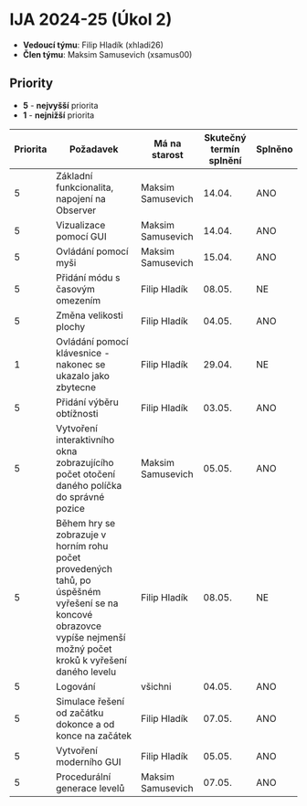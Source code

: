 # IJA 2024-25 (Úkol 2)

- **Vedoucí týmu**: Filip Hladík (xhladi26)
- **Člen týmu**: Maksim Samusevich (xsamus00)

## Priority

- **5** - **nejvyšší** priorita
- **1** - **nejnižší** priorita

| Priorita | Požadavek                                                                                                                                                            | Má na starost     | Skutečný termín splnění | Splněno |
|----------|----------------------------------------------------------------------------------------------------------------------------------------------------------------------|-------------------|-------------------------|---------|
| 5        | Základní funkcionalita, napojení na Observer                                                                                                                         | Maksim Samusevich | 14.04.                  | ANO     |
| 5        | Vizualizace pomocí GUI                                                                                                                                               | Maksim Samusevich | 14.04.                  | ANO     |
| 5        | Ovládání pomocí myši                                                                                                                                                 | Maksim Samusevich | 15.04.                  | ANO     |
| 5        | Přidání módu s časovým omezením                                                                                                                                      | Filip Hladík      | 08.05.                  | NE      |
| 5        | Změna velikosti plochy                                                                                                                                               | Filip Hladík      | 04.05.                  | ANO     |
| 1        | Ovládání pomocí klávesnice    - nakonec se ukazalo jako zbytecne                                                                                                     | Filip Hladík      | 29.04.                  | NE      |
| 5        | Přidání výběru obtížnosti                                                                                                                                            | Filip Hladík      | 03.05.                  | ANO     |
| 5        | Vytvoření interaktivního okna zobrazujícího počet otočení daného políčka do správné pozice                                                                           | Maksim Samusevich | 05.05.                  | ANO     |
| 5        | Během hry se zobrazuje v horním rohu počet provedených tahů, po úspěšném vyřešení se na koncové obrazovce vypíše nejmenší možný počet kroků k vyřešení daného levelu | Filip Hladík      | 08.05.                  | NE      |
| 5        | Logování                                                                                                                                                             | všichni           | 04.05.                  | ANO     |
| 5        | Simulace řešení od začátku dokonce a od konce na začátek                                                                                                             | Filip Hladík      | 07.05.                  | ANO     |
| 5        | Vytvoření moderního GUI                                                                                                                                              | Filip Hladík      | 05.05.                  | ANO     |
| 5        | Procedurální generace levelů                                                                                                                                         | Maksim Samusevich | 07.05.                  | ANO     |

